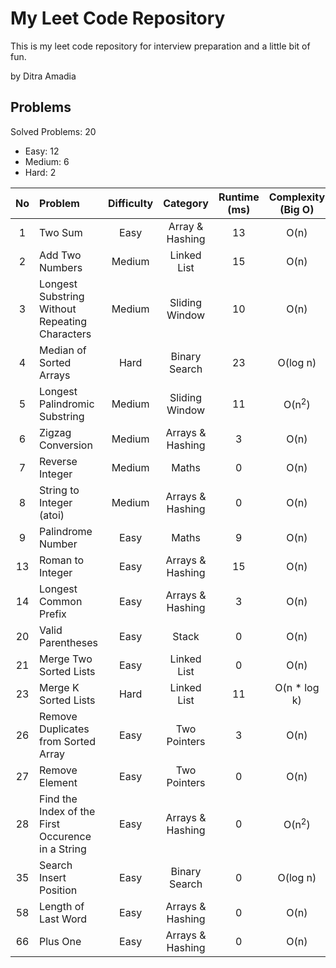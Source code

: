 # My Leet Code Repository
This is my leet code repository for interview preparation and a little bit of fun. <br/>

by Ditra Amadia <br />

## Problems
Solved Problems: 20
- Easy: 12
- Medium: 6
- Hard: 2

| No | Problem | Difficulty | Category | Runtime (ms) | Complexity (Big O) | Language | Status |
| :---: | :--- | :---: | :---: | :---: | :---: | :---: | :---: |
| 1 | Two Sum | Easy | Array & Hashing | 13 | O(n) | ![Cpp][Cpp.cpp] | ✅ |
| 2 | Add Two Numbers | Medium | Linked List | 15 | O(n) | ![Cpp][Cpp.cpp] | ✅ |
| 3 | Longest Substring Without Repeating Characters | Medium | Sliding Window | 10 | O(n) | ![Cpp][Cpp.cpp] | ✅ |
| 4 | Median of Sorted Arrays | Hard | Binary Search | 23 | O(log n) | ![Cpp][Cpp.cpp] | ✅ |
| 5 | Longest Palindromic Substring | Medium | Sliding Window | 11 | O(n<sup>2</sup>) | ![Cpp][Cpp.cpp] | ✅ |
| 6  | Zigzag Conversion | Medium | Arrays & Hashing | 3 | O(n) | ![Cpp][Cpp.cpp] | ✅ |
| 7  | Reverse Integer | Medium | Maths | 0 | O(n) | ![Cpp][Cpp.cpp] | ✅ |
| 8  | String to Integer (atoi) | Medium | Arrays & Hashing | 0 | O(n) | ![Cpp][Cpp.cpp] | ✅ |
| 9 | Palindrome Number | Easy | Maths | 9 | O(n) | ![Cpp][Cpp.cpp] | ✅ |
| 13 | Roman to Integer | Easy | Arrays & Hashing | 15 | O(n) | ![Cpp][Cpp.cpp] | ✅ |
| 14 | Longest Common Prefix | Easy | Arrays & Hashing | 3 | O(n) | ![Cpp][Cpp.cpp] | ✅ |
| 20 | Valid Parentheses | Easy | Stack | 0 | O(n) | ![Cpp][Cpp.cpp] | ✅ |
| 21 | Merge Two Sorted Lists | Easy | Linked List | 0 | O(n) | ![Cpp][Cpp.cpp] | ✅ |
| 23 | Merge K Sorted Lists | Hard | Linked List | 11 | O(n * log k) | ![Cpp][Cpp.cpp] | ✅ |
| 26 | Remove Duplicates from Sorted Array | Easy | Two Pointers | 3 | O(n) | ![Cpp][Cpp.cpp] | ✅ |
| 27 | Remove Element | Easy | Two Pointers | 0 | O(n) | ![Cpp][Cpp.cpp] | ✅ |
| 28 | Find the Index of the First Occurence in a String | Easy | Arrays & Hashing | 0 | O(n<sup>2</sup>) | ![Cpp][Cpp.cpp] | ✅ |
| 35 | Search Insert Position | Easy | Binary Search | 0 | O(log n) | ![Cpp][Cpp.cpp] | ✅ |
| 58 | Length of Last Word | Easy | Arrays & Hashing | 0 | O(n) | ![Cpp][Cpp.cpp] | ✅ |
| 66 | Plus One | Easy | Arrays & Hashing | 0 | O(n) | ![Cpp][Cpp.cpp] | ✅ |

<!-- MARKDOWN LINKS & IMAGES -->
<!-- https://www.markdownguide.org/basic-syntax/#reference-style-links -->
[Cpp.cpp]: https://img.shields.io/badge/c++-%2300599C.svg?style=for-the-badge&logo=c%2B%2B&logoColor=white